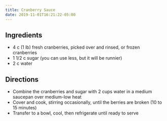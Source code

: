 ```yaml
---
title: Cranberry Sauce
date: 2019-11-01T16:21:22-05:00
---
```





## Ingredients

- 4 c (1 lb) fresh cranberries, picked over and rinsed, or frozen cranberries
- 1 1/2 c sugar (you can use less, but it will be runnier)
- 2 c water


## Directions

- Combine the cranberries and sugar with 2 cups water in a medium saucepan over medium-low heat
- Cover and cook, stirring occasionally, until the berries are broken (10 to 15 minutes)
- Transfer to a bowl, cool, then refrigerate until ready to serve

